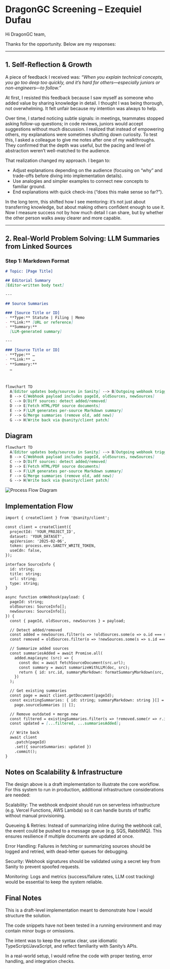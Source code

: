 # DragonGC Screening – Ezequiel Dufau

Hi DragonGC team,  

Thanks for the opportunity. Below are my responses:  

---

## 1. Self-Reflection & Growth  

A piece of feedback I received was: *“When you explain technical concepts, you go too deep too quickly, and it’s hard for others—especially juniors or non-engineers—to follow.”*  

At first, I resisted this feedback because I saw myself as someone who added value by sharing knowledge in detail. I thought I was being thorough, not overwhelming. It felt unfair because my intention was always to help.  

Over time, I started noticing subtle signals: in meetings, teammates stopped asking follow-up questions; in code reviews, juniors would accept suggestions without much discussion. I realized that instead of empowering others, my explanations were sometimes shutting down curiosity. To test this, I asked a colleague to give me notes after one of my walkthroughs. They confirmed that the depth was useful, but the pacing and level of abstraction weren’t well-matched to the audience.  

That realization changed my approach. I began to:  
- Adjust explanations depending on the audience (focusing on “why” and trade-offs before diving into implementation details).  
- Use analogies and simpler examples to connect new concepts to familiar ground.  
- End explanations with quick check-ins (“does this make sense so far?”).  

In the long term, this shifted how I see mentoring: it’s not just about transferring knowledge, but about making others confident enough to use it. Now I measure success not by how much detail I can share, but by whether the other person walks away clearer and more capable.  

---

## 2. Real-World Problem Solving: LLM Summaries from Linked Sources  

### Step 1: Markdown Format  

```markdown
# Topic: [Page Title]

## Editorial Summary
[Editor-written body text]

---

## Source Summaries

### [Source Title or ID]
- **Type:** Statute | Filing | Memo  
- **Link:** [URL or reference]  
- **Summary:**  
  [LLM-generated summary]

---

### [Source Title or ID]
- **Type:** …  
- **Link:** …  
- **Summary:**  
  …



flowchart TD
  A[Editor updates body/sources in Sanity] --> B[Outgoing webhook triggers]
  B --> C[Webhook payload includes pageId, oldSources, newSources]
  C --> D[Diff sources: detect added/removed]
  D --> E[Fetch HTML/PDF source documents]
  E --> F[LLM generates per-source Markdown summary]
  F --> G[Merge summaries (remove old, add new)]
  G --> H[Write back via @sanity/client patch]

```

## Diagram
```markdown
flowchart TD
  A[Editor updates body/sources in Sanity] --> B[Outgoing webhook triggers]
  B --> C[Webhook payload includes pageId, oldSources, newSources]
  C --> D[Diff sources: detect added/removed]
  D --> E[Fetch HTML/PDF source documents]
  E --> F[LLM generates per-source Markdown summary]
  F --> G[Merge summaries (remove old, add new)]
  G --> H[Write back via @sanity/client patch]
```

![Process Flow Diagram](./diagram.png)



## Implementation Flow
```markdown
import { createClient } from '@sanity/client';

const client = createClient({
  projectId: 'YOUR_PROJECT_ID',
  dataset: 'YOUR_DATASET',
  apiVersion: '2025-02-06',
  token: process.env.SANITY_WRITE_TOKEN,
  useCdn: false,
});

interface SourceInfo {
  id: string;
  title: string;
  url: string;
  type: string;
}

async function onWebhook(payload: {
  pageId: string;
  oldSources: SourceInfo[];
  newSources: SourceInfo[];
}) {
  const { pageId, oldSources, newSources } = payload;

  // Detect added/removed
  const added = newSources.filter(s => !oldSources.some(o => o.id === s.id));
  const removed = oldSources.filter(o => !newSources.some(s => s.id === o.id));

  // Summarize added sources
  const summariesAdded = await Promise.all(
    added.map(async (src) => {
      const doc = await fetchSourceDocument(src.url);
      const summary = await summarizeWithLLM(doc, src);
      return { id: src.id, summaryMarkdown: formatSummaryMarkdown(src, summary) };
    })
  );

  // Get existing summaries
  const page = await client.getDocument(pageId);
  const existingSummaries: { id: string; summaryMarkdown: string }[] =
    page.sourceSummaries || [];

  // Remove outdated + merge new
  const filtered = existingSummaries.filter(s => !removed.some(r => r.id === s.id));
  const updated = [...filtered, ...summariesAdded];

  // Write back
  await client
    .patch(pageId)
    .set({ sourceSummaries: updated })
    .commit();
}
```


## Notes on Scalability & Infrastructure

The design above is a draft implementation to illustrate the core workflow. For this system to run in production, additional infrastructure considerations are needed:

Scalability: The webhook endpoint should run on serverless infrastructure (e.g. Vercel Functions, AWS Lambda) so it can handle bursts of traffic without manual provisioning.

Queueing & Retries: Instead of summarizing inline during the webhook call, the event could be pushed to a message queue (e.g. SQS, RabbitMQ). This ensures resilience if multiple documents are updated at once.

Error Handling: Failures in fetching or summarizing sources should be logged and retried, with dead-letter queues for debugging.

Security: Webhook signatures should be validated using a secret key from Sanity to prevent spoofed requests.

Monitoring: Logs and metrics (success/failure rates, LLM cost tracking) would be essential to keep the system reliable.

## Final Notes

This is a draft-level implementation meant to demonstrate how I would structure the solution.

The code snippets have not been tested in a running environment and may contain minor bugs or omissions.

The intent was to keep the syntax clear, use idiomatic TypeScript/JavaScript, and reflect familiarity with Sanity’s APIs.

In a real-world setup, I would refine the code with proper testing, error handling, and integration checks.
